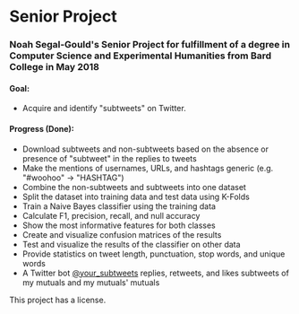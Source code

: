 # Senior Project
### Noah Segal-Gould's Senior Project for fulfillment of a degree in Computer Science and Experimental Humanities from Bard College in May 2018

#### Goal:
* Acquire and identify "subtweets" on Twitter.

#### Progress (Done):
* Download subtweets and non-subtweets based on the absence or presence of "subtweet" in the replies to tweets
* Make the mentions of usernames, URLs, and hashtags generic (e.g. "#woohoo" -> "HASHTAG")
* Combine the non-subtweets and subtweets into one dataset
* Split the dataset into training data and test data using K-Folds
* Train a Naive Bayes classifier using the training data
* Calculate F1, precision, recall, and null accuracy
* Show the most informative features for both classes
* Create and visualize confusion matrices of the results
* Test and visualize the results of the classifier on other data
* Provide statistics on tweet length, punctuation, stop words, and unique words
* A Twitter bot [@your_subtweets](https://twitter.com/your_subtweets) replies, retweets, and likes subtweets of my mutuals and my mutuals' mutuals

This project has a license.
